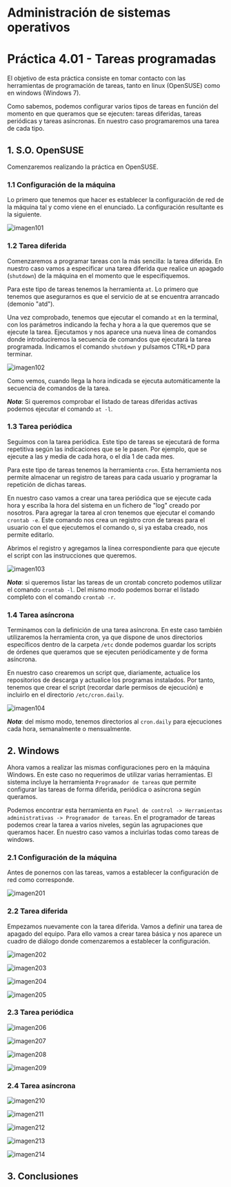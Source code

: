 # Administración de sistemas operativos

# Práctica 4.01 - Tareas programadas

El objetivo de esta práctica consiste en tomar contacto con las herramientas de programación de tareas, tanto en linux (OpenSUSE) como en windows (Windows 7).

Como sabemos, podemos configurar varios tipos de tareas en función del momento en que queramos que se ejecuten: tareas diferidas, tareas periódicas y tareas asíncronas. En nuestro caso programaremos una tarea de cada tipo.


## 1. S.O. OpenSUSE

Comenzaremos realizando la práctica en OpenSUSE.

### 1.1 Configuración de la máquina

Lo primero que tenemos que hacer es establecer la configuración de red de la máquina tal y como viene en el enunciado. La configuración resultante es la siguiente.

![imagen101](./imagenes/1-01-configuracion_maquina.png)


### 1.2 Tarea diferida

Comenzaremos a programar tareas con la más sencilla: la tarea diferida. En nuestro caso vamos a especificar una tarea diferida que realice un apagado (`shutdown`) de la máquina en el momento que le especifiquemos.

Para este tipo de tareas tenemos la herramienta `at`. Lo primero que tenemos que asegurarnos es que el servicio de at se encuentra arrancado (demonio "atd"). 

Una vez comprobado, tenemos que ejecutar el comando `at` en la terminal, con los parámetros indicando la fecha y hora a la que queremos que se ejecute la tarea. Ejecutamos y nos aparece una nueva línea de comandos donde introduciremos la secuencia de comandos que ejecutará la tarea programada. Indicamos el comando `shutdown` y pulsamos CTRL+D para terminar.

![imagen102](./imagenes/1-02-at_shutdown.png)

Como vemos, cuando llega la hora indicada se ejecuta automáticamente la secuencia de comandos de la tarea.

***Nota***: Si queremos comprobar el listado de tareas diferidas activas podemos ejecutar el comando `at -l`.

### 1.3 Tarea periódica

Seguimos con la tarea periódica. Este tipo de tareas se ejecutará de forma repetitiva según las indicaciones que se le pasen. Por ejemplo, que se ejecute a las y media de cada hora, o el día 1 de cada mes. 

Para este tipo de tareas tenemos la herramienta `cron`. Esta herramienta nos permite almacenar un registro de tareas para cada usuario y programar la repetición de dichas tareas.

En nuestro caso vamos a crear una tarea periódica que se ejecute cada hora y escriba la hora del sistema en un fichero de "log" creado por nosotros. Para agregar la tarea al cron tenemos que ejecutar el comando `crontab -e`. Este comando nos crea un registro cron de tareas para el usuario con el que ejecutemos el comando o, si ya estaba creado, nos permite editarlo. 

Abrimos el registro y agregamos la línea correspondiente para que ejecute el script con las instrucciones que queremos.

![imagen103](./imagenes/1-03-crontab.png)

***Nota***: si queremos listar las tareas de un crontab concreto podemos utilizar el comando `crontab -l`. Del mismo modo podemos borrar el listado completo con el comando `crontab -r`.


### 1.4 Tarea asíncrona

Terminamos con la definición de una tarea asíncrona. En este caso también utilizaremos la herramienta cron, ya que dispone de unos directorios específicos dentro de la carpeta `/etc` donde podemos guardar los scripts de órdenes que queramos que se ejecuten periódicamente y de forma asíncrona.

En nuestro caso crearemos un script que, diariamente, actualice los repositorios de descarga y actualice los programas instalados. Por tanto, tenemos que crear el script (recordar darle permisos de ejecución) e incluirlo en el directorio `/etc/cron.daily`.

![imagen104](./imagenes/1-04-cron_daily.png)

***Nota***: del mismo modo, tenemos directorios al `cron.daily` para ejecuciones cada hora, semanalmente o mensualmente.



## 2. Windows

Ahora vamos a realizar las mismas configuraciones pero en la máquina Windows. En este caso no requerimos de utilizar varias herramientas. El sistema incluye la herramienta `Programador de tareas` que permite configurar las tareas de forma diferida, periódica o asíncrona según queramos.

Podemos encontrar esta herramienta en `Panel de control -> Herramientas administrativas -> Programador de tareas`. En el programador de tareas podemos crear la tarea a varios niveles, según las agrupaciones que queramos hacer. En nuestro caso vamos a incluirlas todas como tareas de windows.

### 2.1 Configuración de la máquina

Antes de ponernos con las tareas, vamos a establecer la configuración de red como corresponde.

![imagen201](./imagenes/2-01-configuracion_red.png)


### 2.2 Tarea diferida

Empezamos nuevamente con la tarea diferida. Vamos a definir una tarea de apagado del equipo. Para ello vamos a crear tarea básica y nos aparece un cuadro de diálogo donde comenzaremos a establecer la configuración.

![imagen202](./imagenes/2-02-tarea_diferida1.png)

![imagen203](./imagenes/2-03-tarea_diferida2.png)

![imagen204](./imagenes/2-04-tarea_diferida3.png)

![imagen205](./imagenes/2-05-tarea_diferida4.png)


### 2.3 Tarea periódica

![imagen206](./imagenes/2-06-tarea_periodica1.png)

![imagen207](./imagenes/2-07-tarea_periodica2.png)

![imagen208](./imagenes/2-08-tarea_periodica3.png)

![imagen209](./imagenes/2-09-tarea_periodica4.png)


### 2.4 Tarea asíncrona


![imagen210](./imagenes/2-10-tarea_asincrona1.png)

![imagen211](./imagenes/2-11-tarea_asincrona2.png)

![imagen212](./imagenes/2-12-tarea_asincrona3.png)

![imagen213](./imagenes/2-13-tarea_asincrona4.png)

![imagen214](./imagenes/2-14-tarea_asincrona5.png)



## 3. Conclusiones

